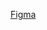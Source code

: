 [Figma](https://www.figma.com/proto/8yONjyab4ogol24dDyOZn0/Visit-Bangladesh-Home?page-id=0%3A1&node-id=85-20&viewport=407%2C-28%2C0.06&scaling=min-zoom&starting-point-node-id=85%3A20&hide-ui=1&fbclid=IwAR2xBhDbmyDfJOdj8UhDZbdk05XEb1nzCtsV8mq5SnI8_yOymUvQsQf5ZIM)